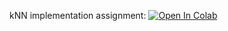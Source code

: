 kNN implementation assignment:
[![Open In Colab](https://colab.research.google.com/assets/colab-badge.svg)](https://colab.research.google.com/github/antybash/ml-course/blob/basic_s21/homeworks_basic/assignment0_01_kNN/kNN_practice_0_01.ipynb)
